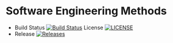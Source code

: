 # Software Engineering Methods

- Build Status [![Build Status](https://travis-ci.org/Group-6-DevOps/Group6.svg?branch=master)](https://travis-ci.org/Group-6-DevOps/Group6)
License [![LICENSE](https://img.shields.io/github/license/Group-6-DevOps/Group6.svg?style=flat-square)](https://github.com/Group-6-DevOps/Group6/blob/master/LICENSE)
- Release [![Releases](https://img.shields.io/github/release/Group-6-DevOps/Group6/all.svg?style=flat-square)](https://github.com/Group-6-DevOps/Group6/releases)